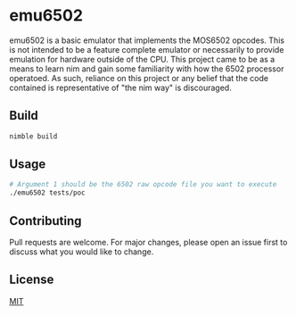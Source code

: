 # emu6502

emu6502 is a basic emulator that implements the MOS6502 opcodes. This is not intended to be a feature complete emulator or necessarily to provide emulation for hardware outside of the CPU. This project came to be as a means to learn nim and gain some familiarity with how the 6502 processor operatoed. As such, reliance on this project or any belief that the code contained is representative of "the nim way" is discouraged.

## Build

```bash
nimble build
```

## Usage

```bash
# Argument 1 should be the 6502 raw opcode file you want to execute
./emu6502 tests/poc
```

## Contributing

Pull requests are welcome. For major changes, please open an issue first to discuss what you would like to change.

## License

[MIT](https://choosealicense.com/licenses/mit/)